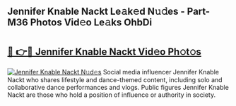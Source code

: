 ## Jennifer Knable Nackt Le𝚊k𝚎d N𝚞𝚍es - Part-M36 Photos Vid𝚎o Le𝚊ks OhbDi

# <h2><a href="http://fb63lo.evod.top/?m=Jennifer+Knable+Nackt">🔗 👉🔴 Jennifer Knable Nackt Vid𝚎o Ph𝚘t𝚘s</a></h2>

[![Jennifer Knable Nackt N𝚞d𝚎s](https://i.imgur.com/8V9OHl7.gif)](http://fb63lo.evod.top/?m=Jennifer+Knable+Nackt)
Social media influencer Jennifer Knable Nackt who shares lifestyle and dance-themed content, including solo and collaborative dance performances and vlogs. Public figures Jennifer Knable Nackt are those who hold a position of influence or authority in society. 
